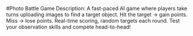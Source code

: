 #Photo Battle Game
Description: A fast-paced AI game where players take turns uploading images to find a target object.  Hit the target → gain points.  Miss → lose points.  Real-time scoring, random targets each round.  Test your observation skills and compete head-to-head!
